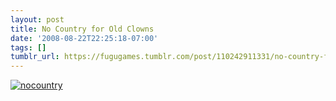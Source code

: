 ```yaml
---
layout: post
title: No Country for Old Clowns
date: '2008-08-22T22:25:18-07:00'
tags: []
tumblr_url: https://fugugames.tumblr.com/post/110242911331/no-country-for-old-clowns
---
```

[![](http://itshardtofondlepenguins.com/wp-content/uploads/2008/08/nocountry.jpg "nocountry")](http://itshardtofondlepenguins.com/wp-content/uploads/2008/08/nocountry.jpg)
